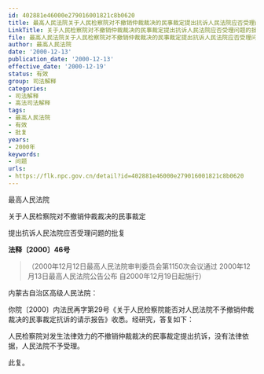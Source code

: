 ```yaml
---
id: 402881e46000e279016001821c8b0620
title: 最高人民法院关于人民检察院对不撤销仲裁裁决的民事裁定提出抗诉人民法院应否受理问题的批复
LinkTitle: 关于人民检察院对不撤销仲裁裁决的民事裁定提出抗诉人民法院应否受理问题的批复（2000）
file: 最高人民法院关于人民检察院对不撤销仲裁裁决的民事裁定提出抗诉人民法院应否受理问题的批复_20001213_402881e46000e279016001821c8b0620.docx
author: 最高人民法院
date: '2000-12-13'
publication_date: '2000-12-13'
effective_date: '2000-12-19'
status: 有效
group: 司法解释
categories:
- 司法解释
- 高法司法解释
tags:
- 最高人民法院
- 有效
- 批复
years:
- 2000年
keywords:
- 问题
urls:
- https://flk.npc.gov.cn/detail?id=402881e46000e279016001821c8b0620
---
```


最高人民法院

关于人民检察院对不撤销仲裁裁决的民事裁定

提出抗诉人民法院应否受理问题的批复

**法释〔2000〕46号**

> （2000年12月12日最高人民法院审判委员会第1150次会议通过 2000年12月13日最高人民法院公告公布 自2000年12月19日起施行）

内蒙古自治区高级人民法院：

你院〔2000〕内法民再字第29号《关于人民检察院能否对人民法院不予撤销仲裁裁决的民事裁定抗诉的请示报告》收悉。经研究，答复如下：

人民检察院对发生法律效力的不撤销仲裁裁决的民事裁定提出抗诉，没有法律依据，人民法院不予受理。

此复。
